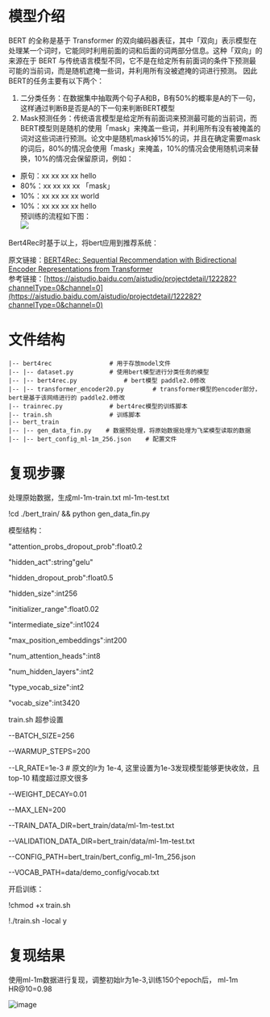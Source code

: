 # 模型介绍
BERT 的全称是基于 Transformer 的双向编码器表征，其中「双向」表示模型在处理某一个词时，它能同时利用前面的词和后面的词两部分信息。这种「双向」的来源在于 BERT 与传统语言模型不同，它不是在给定所有前面词的条件下预测最可能的当前词，而是随机遮掩一些词，并利用所有没被遮掩的词进行预测。
因此BERT的任务主要有以下两个：  
1. 二分类任务：在数据集中抽取两个句子A和B，B有50%的概率是A的下一句，这样通过判断B是否是A的下一句来判断BERT模型
2. Mask预测任务：传统语言模型是给定所有前面词来预测最可能的当前词，而BERT模型则是随机的使用「mask」来掩盖一些词，并利用所有没有被掩盖的词对这些词进行预测。论文中是随机mask掉15%的词，并且在确定需要mask的词后，80%的情况会使用「mask」来掩盖，10%的情况会使用随机词来替换，10%的情况会保留原词，例如：  
- 原句：xx xx xx xx hello
- 80%：xx xx xx xx 「mask」
- 10%：xx xx xx xx world
- 10%：xx xx xx xx hello  
预训练的流程如下图：  
![](https://ai-studio-static-online.cdn.bcebos.com/62090559e4754c31aa95f7e6976c71e93e95e03f5c724b6a913135d93457e904)  

Bert4Rec时基于以上，将bert应用到推荐系统：

原文链接：[BERT4Rec: Sequential Recommendation with Bidirectional Encoder Representations from Transformer](https://arxiv.org/abs/1904.06690)  
参考链接：[https://aistudio.baidu.com/aistudio/projectdetail/122282?channelType=0&channel=0](https://aistudio.baidu.com/aistudio/projectdetail/122282?channelType=0&channel=0)
# 文件结构
```
|-- bert4rec				# 用于存放model文件
|-- |-- dataset.py			# 使用bert模型进行分类任务的模型
|-- |-- bert4rec.py				# bert模型 paddle2.0修改
|-- |-- transformer_encoder20.py		# transformer模型的encoder部分，bert是基于该网络进行的 paddle2.0修改
|-- trainrec.py				# bert4rec模型的训练脚本
|-- train.sh				# 训练脚本
|-- bert_train
|-- |-- gen_data_fin.py    # 数据预处理，将原始数据处理为飞桨模型读取的数据
|-- |-- bert_config_ml-1m_256.json    # 配置文件
```

# 复现步骤
 处理原始数据，生成ml-1m-train.txt ml-1m-test.txt

!cd ./bert_train/ && python gen_data_fin.py

模型结构：

"attention_probs_dropout_prob":float0.2

"hidden_act":string"gelu"

"hidden_dropout_prob":float0.5

"hidden_size":int256

"initializer_range":float0.02

"intermediate_size":int1024

"max_position_embeddings":int200

"num_attention_heads":int8

"num_hidden_layers":int2

"type_vocab_size":int2

"vocab_size":int3420


train.sh 超参设置

--BATCH_SIZE=256 

--WARMUP_STEPS=200

--LR_RATE=1e-3   # 原文的lr为 1e-4, 这里设置为1e-3发现模型能够更快收敛，且top-10 精度超过原文很多

--WEIGHT_DECAY=0.01

--MAX_LEN=200

--TRAIN_DATA_DIR=bert_train/data/ml-1m-test.txt    

--VALIDATION_DATA_DIR=bert_train/data/ml-1m-test.txt 

--CONFIG_PATH=bert_train/bert_config_ml-1m_256.json  

--VOCAB_PATH=data/demo_config/vocab.txt


开启训练：

!chmod +x train.sh

!./train.sh -local y


# 复现结果
使用ml-1m数据进行复现，调整初始lr为1e-3,训练150个epoch后，  ml-1m HR@10=0.98

![image](https://user-images.githubusercontent.com/35327911/131813731-0c465d9e-5848-4464-ace3-75dbe8ca7fef.png)



